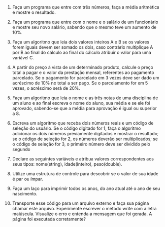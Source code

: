 1. Faça um programa que entre com três números, faça a média aritmética e mostre o
resultado.
2. Faça um programa que entre com o nome e o salário de um funcionário e mostre seu
novo salário, sabendo que o mesmo teve um aumento de 10%.
3. Faça um algoritmo que leia dois valores inteiros A e B se os valores forem iguais devem
ser somado os dois, caso contrário multiplique A por B ao final do cálculo ao final do
cálculo atribuir o valor para uma variável C.
4. A partir do preço à vista de um determinado produto, calcule o preço total a pagar e o
valor da prestação mensal, referentes ao pagamento parcelado. Se o pagamento for
parcelado em 3 vezes deve ser dado um acréscimo de 10% no total a ser pago. Se o
parcelamento for em 5 vezes, o acréscimo será de 20%.
5. Faça um algoritmo que leia o nome e as três notas de uma disciplina de um aluno e ao
final escreva o nome do aluno, sua média e se ele foi aprovado, sabendo-se que a média
para aprovação é igual ou superior a 8.
6. Escreva um algoritmo que receba dois números reais e um código de seleção do usuário.
Se o código digitado for 1, faça o algoritmo adicionar os dois números previamente
digitados e mostrar o resultado; se o código de seleção for 2, os números deverão ser
multiplicados; se o código de seleção for 3, o primeiro número deve ser dividido pelo
segundo











1. Declare as seguintes variáveis e atribua valores correspondentes aos seus tipos: nome(string),
idade(inteiro), peso(double).
2. Utilize uma estrutura de controle para descobrir se o valor de sua idade é par ou ímpar.
3. Faça um laço para imprimir todos os anos, do ano atual até o ano de seu nascimento.









2. Transporte esse código para um arquivo externo e faça sua página chamar este arquivo.
Experimente escrever o método write com a letra maiúscula. Visualize o erro e entenda a mensagem
que foi gerada. A página foi executada corretamente?
